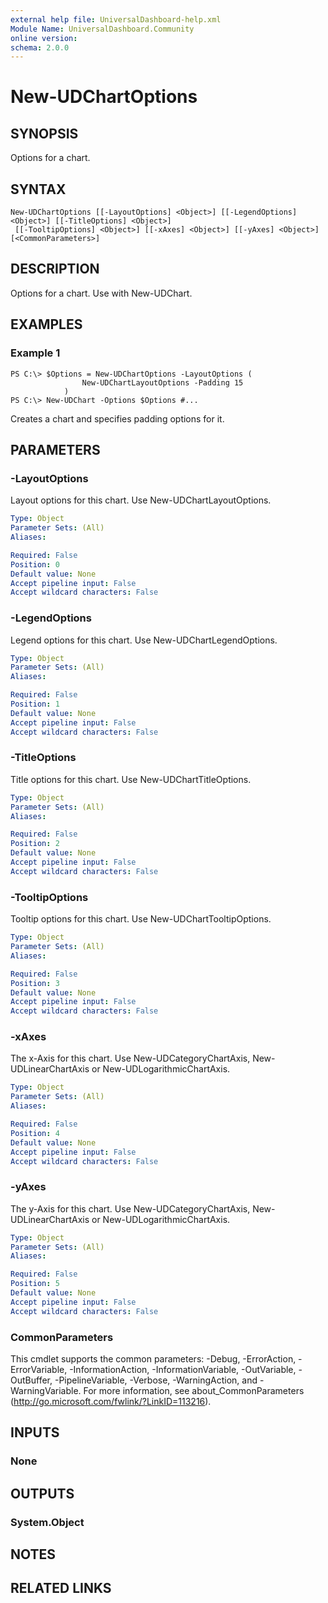 ```yaml
---
external help file: UniversalDashboard-help.xml
Module Name: UniversalDashboard.Community
online version:
schema: 2.0.0
---
```


# New-UDChartOptions

## SYNOPSIS
Options for a chart.

## SYNTAX

```
New-UDChartOptions [[-LayoutOptions] <Object>] [[-LegendOptions] <Object>] [[-TitleOptions] <Object>]
 [[-TooltipOptions] <Object>] [[-xAxes] <Object>] [[-yAxes] <Object>] [<CommonParameters>]
```

## DESCRIPTION
Options for a chart. Use with New-UDChart.

## EXAMPLES

### Example 1
```
PS C:\> $Options = New-UDChartOptions -LayoutOptions (
                New-UDChartLayoutOptions -Padding 15
            )
PS C:\> New-UDChart -Options $Options #...
```

Creates a chart and specifies padding options for it. 

## PARAMETERS

### -LayoutOptions
Layout options for this chart. Use New-UDChartLayoutOptions.

```yaml
Type: Object
Parameter Sets: (All)
Aliases:

Required: False
Position: 0
Default value: None
Accept pipeline input: False
Accept wildcard characters: False
```

### -LegendOptions
Legend options for this chart. Use New-UDChartLegendOptions.

```yaml
Type: Object
Parameter Sets: (All)
Aliases:

Required: False
Position: 1
Default value: None
Accept pipeline input: False
Accept wildcard characters: False
```

### -TitleOptions
Title options for this chart. Use New-UDChartTitleOptions.

```yaml
Type: Object
Parameter Sets: (All)
Aliases:

Required: False
Position: 2
Default value: None
Accept pipeline input: False
Accept wildcard characters: False
```

### -TooltipOptions
Tooltip options for this chart. Use New-UDChartTooltipOptions.

```yaml
Type: Object
Parameter Sets: (All)
Aliases:

Required: False
Position: 3
Default value: None
Accept pipeline input: False
Accept wildcard characters: False
```

### -xAxes
The x-Axis for this chart. Use New-UDCategoryChartAxis, New-UDLinearChartAxis or New-UDLogarithmicChartAxis.

```yaml
Type: Object
Parameter Sets: (All)
Aliases:

Required: False
Position: 4
Default value: None
Accept pipeline input: False
Accept wildcard characters: False
```

### -yAxes
The y-Axis for this chart. Use New-UDCategoryChartAxis, New-UDLinearChartAxis or New-UDLogarithmicChartAxis.

```yaml
Type: Object
Parameter Sets: (All)
Aliases:

Required: False
Position: 5
Default value: None
Accept pipeline input: False
Accept wildcard characters: False
```

### CommonParameters
This cmdlet supports the common parameters: -Debug, -ErrorAction, -ErrorVariable, -InformationAction, -InformationVariable, -OutVariable, -OutBuffer, -PipelineVariable, -Verbose, -WarningAction, and -WarningVariable. For more information, see about_CommonParameters (http://go.microsoft.com/fwlink/?LinkID=113216).

## INPUTS

### None

## OUTPUTS

### System.Object

## NOTES

## RELATED LINKS
